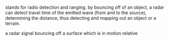 stands for radio detection and ranging. by bouncing off of an object, a radar can detect travel time of the emitted wave (from and to the source), determining the distance, thus detecting and mapping out an object or a terrain.

a radar signal bouncing off a surface which is in motion relative 